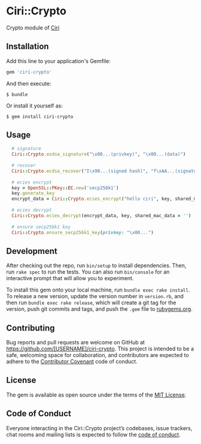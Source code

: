 # Ciri::Crypto

Crypto module of [Ciri](https://github.com/ciri-ethereum/ciri)

## Installation

Add this line to your application's Gemfile:

```ruby
gem 'ciri-crypto'
```

And then execute:

    $ bundle

Or install it yourself as:

    $ gem install ciri-crypto

## Usage

```ruby
  # signature
  Ciri::Crypto.esdsa_signature("\x00...(privkey)", "\x00...(data)")
  
  # recover
  Ciri::Crypto.ecdsa_recover("I\x90...(signed hash)", "f\xAA...(signature)", return_raw_key: true)
  
  # ecies encrypt
  key = OpenSSL::PKey::EC.new('secp256k1')
  key.generate_key 
  encrypt_data = Ciri::Crypto.ecies_encrypt("hello ciri", key, shared_mac_data = '')
  
  # ecies decrypt
  Ciri::Crypto.ecies_decrypt(encrypt_data, key, shared_mac_data = '')
  
  # ensure secp256k1 key 
  Ciri::Crypto.ensure_secp256k1_key(privkey: "\x00...") 
```

## Development

After checking out the repo, run `bin/setup` to install dependencies. Then, run `rake spec` to run the tests. You can also run `bin/console` for an interactive prompt that will allow you to experiment.

To install this gem onto your local machine, run `bundle exec rake install`. To release a new version, update the version number in `version.rb`, and then run `bundle exec rake release`, which will create a git tag for the version, push git commits and tags, and push the `.gem` file to [rubygems.org](https://rubygems.org).

## Contributing

Bug reports and pull requests are welcome on GitHub at https://github.com/[USERNAME]/ciri-crypto. This project is intended to be a safe, welcoming space for collaboration, and contributors are expected to adhere to the [Contributor Covenant](http://contributor-covenant.org) code of conduct.

## License

The gem is available as open source under the terms of the [MIT License](https://opensource.org/licenses/MIT).

## Code of Conduct

Everyone interacting in the Ciri::Crypto project’s codebases, issue trackers, chat rooms and mailing lists is expected to follow the [code of conduct](https://github.com/[USERNAME]/ciri-crypto/blob/master/CODE_OF_CONDUCT.md).
